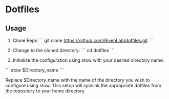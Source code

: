 # Dotfiles

## Usage 

1. Clone Repo
´´´
git clone https://github.com/RivenLab/dotfiles.git
´´´

2. Change to the cloned directory: 
´´´
cd dotfiles
´´´

3. Initialize the configuration using stow with your desired directory name:

´´´
stow $Directory_name
´´´

Replace $Directory_name with the name of the directory you wish to configure using stow. This setup will symlink the appropriate dotfiles from the repository to your home directory.
